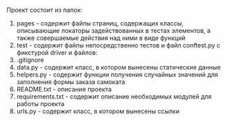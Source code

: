 Проект состоит из папок:
1) pages - содержит файлы страниц, содержащих классы, описывающие локаторы задействованных в тестах элементов, а также совершаемые действия над ними в виде функций
2) test - содержит файлы непосредственно тестов и файл conftest.py с фикстурой driver
и файлов:
1) .gitignore
2) data.py - содержит класс, в котором вынесены статические данные
3) helpers.py - содержит функции получения случайных значений для заполнения формы заказа самоката
4) README.txt - описание проекта
5) requirements.txt - содержит описание необходимых модулей для работы проекта
6) urls.py - содержит класс, в котором вынесены ссылки

